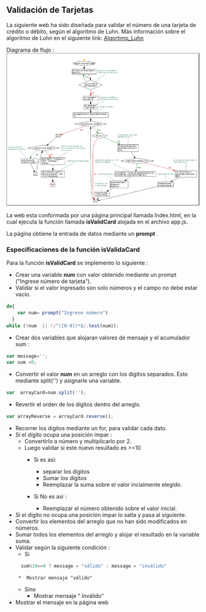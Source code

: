 ## Validación de Tarjetas
La siguiente web ha sido diseñada para validar el número de una tarjeta de crédito o débito, según el algoritmo de Luhn.
Más información sobre el algoritmo de Luhn en el siguiente link: [Algortimo_Luhn](https://es.wikipedia.org/wiki/Algoritmo_de_Luhn)

Diagrama de flujo :
![Sin titulo](assets/docs/validacard.png "Validar tarjeta")

La web esta conformada por una página principal llamada Index.html, en la cual ejecuta la función llamada **isValidCard** alojada en el archivo app.js.

La página obtiene la entrada de datos mediante un **prompt** .
### Especificaciones de la función isValidaCard

Para la función **isValidCard** se implemento lo siguiente :

*  Crear una variable **num** con valor obtenido mediante un prompt ("Ingrese número de tarjeta").
*  Validar si el valor ingresado son solo números y el campo no debe estar vacio.
```javascript
do{
    var num= prompt("Ingrese número")
  }
while (!num  || !/^([0-9])*$/.test(num));
```
*  Crear dos variables que alojaran valores de mensaje y el acumulador sum :
```javascript
var message='';
var sum =0;
```
*  Convertir el valor **num** en un arreglo con los digitos separados. Esto mediante split('') y asignarle una variable.
```javascript
var  arrayCard=num.split('');
```
*  Revertir el orden de los dígitos dentro del arreglo.
```javascript
var arrayReverse = arrayCard.reverse();
```
*  Recorrer los dígitos mediante un for, para validar cada dato.
*  Si el dígito ocupa una posición impar :
    * Convertirlo a número y multiplicarlo por 2.
    * Luego validar si este nuevo resultado es >=10
        * Si es asi:
            * separar los digitos
            * Sumar los digitos
            * Reemplazar la suma sobre el valor incialmente elegido.

        * Si No es asi :
            * Reemplazar el número obtenido sobre el valor inicial.
*  Si el dígito no ocupa una posición impar lo salta y pasa al siguiente.
*  Convertir los elementos del arreglo que no han sido modificados en números.  
*  Sumar todos los elementos del arreglo  y alojar el resultado en la variable suma.
*  Validar según la siguiente condición :
    * Si
    ```javascript
      sum%10==0 ? message = "válido" : message = "inválido"
    ```
        *  Mostrar mensaje "válido"
    * Sino
        * Mostrar mensaje " Inválido"
* Mostrar el mensaje en la página web
